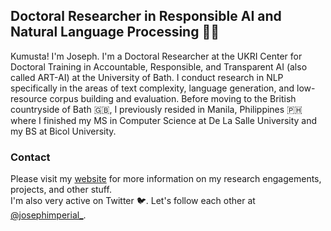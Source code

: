## Doctoral Researcher in Responsible AI and Natural Language Processing 🧑‍💻

Kumusta!  I'm Joseph. I'm a Doctoral Researcher at the UKRI Center for Doctoral Training in Accountable, Responsible, and Transparent AI (also called ART-AI) at the University of Bath. I conduct research in NLP specifically in the areas of text complexity, language generation, and low-resource corpus building and evaluation. Before moving to the British countryside of Bath 🇬🇧, I previously resided in Manila, Philippines 🇵🇭 where I finished my MS in Computer Science at De La Salle University and my BS at Bicol University.

### Contact
Please visit my [website](https://www.josephimperial.com/) for more information on my research engagements, projects, and other stuff. <br>
I'm also very active on Twitter 🐦. Let's follow each other at [@josephimperial_](https://twitter.com/josephimperial_).

<!--
**imperialite/imperialite** is a ✨ _special_ ✨ repository because its `README.md` (this file) appears on your GitHub profile.

Here are some ideas to get you started:

- 🔭 I’m currently working on ...
- 🌱 I’m currently learning ...
- 👯 I’m looking to collaborate on ...
- 🤔 I’m looking for help with ...
- 💬 Ask me about ...
- 📫 How to reach me: ...
- 😄 Pronouns: ...
- ⚡ Fun fact: ...
-->
